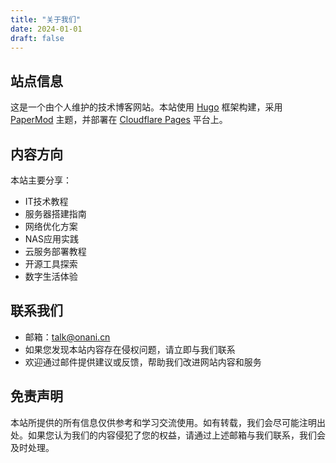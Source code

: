 ```yaml
---
title: "关于我们"
date: 2024-01-01
draft: false
---
```


## 站点信息
这是一个由个人维护的技术博客网站。本站使用 [Hugo](https://gohugo.io/) 框架构建，采用 [PaperMod](https://github.com/adityatelange/hugo-PaperMod) 主题，并部署在 [Cloudflare Pages](https://pages.cloudflare.com/) 平台上。

## 内容方向
本站主要分享：
- IT技术教程
- 服务器搭建指南
- 网络优化方案
- NAS应用实践
- 云服务部署教程
- 开源工具探索
- 数字生活体验

## 联系我们
- 邮箱：talk@onani.cn
- 如果您发现本站内容存在侵权问题，请立即与我们联系
- 欢迎通过邮件提供建议或反馈，帮助我们改进网站内容和服务

## 免责声明
本站所提供的所有信息仅供参考和学习交流使用。如有转载，我们会尽可能注明出处。如果您认为我们的内容侵犯了您的权益，请通过上述邮箱与我们联系，我们会及时处理。
